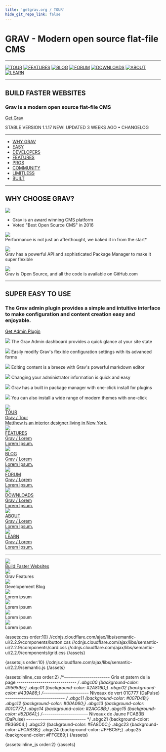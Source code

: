 ```yaml
---
title: 'getgrav.org / TOUR'
hide_git_repo_link: false
---
```


# GRAV - Modern open source flat-file CMS

---

[![TOUR](_01.png)](https://getgrav.org/)
[![FEATURES](_02.png)](https://getgrav.org/features/)
[![BLOG](_03.png)](https://getgrav.org/blog/)
[![FORUM](_04.png)](https://getgrav.org/forum/)
[![DOWNLOADS](_05.png)](https://getgrav.org/downloads/)
[![ABOUT](_06.png)](https://getgrav.org/about/)
[![LEARN](_07.png)](https://learn.getgrav.org/)

---

## BUILD FASTER WEBSITES
### Grav is a modern open source flat-file CMS

<a class="button button-outline button-fancy2" href="/downloads">Get Grav</a>

STABLE VERSION 1.1.17 NEW! UPDATED 3 WEEKS AGO • CHANGELOG

---

- [WHY GRAV](https://getgrav.org/#why_grav) 
- [EASY](https://getgrav.org/#easy) 
- [DEVELOPERS](https://getgrav.org/#developers) 
- [FEATURES](https://getgrav.org/#features) 
- [PROS](https://getgrav.org/#pros) 
- [COMMUNITY](https://getgrav.org/#community) 
- [LIMITLESS](https://getgrav.org/#limitless) 
- [BUILT](https://getgrav.org/#built)

---

## WHY CHOOSE GRAV?

![](best-open-source-cms.png)

- Grav is an award winning CMS platform
- Voted "Best Open Source CMS" in 2016

![](fast.png)   
Performance is not just an afterthought, we baked it in from the start*

![](extensible.png)   
Grav has a powerful API and sophisticated Package Manager to make it super flexible

![](open-source.png)   
Grav is Open Source, and all the code is available on GitHub.com


---

## SUPER EASY TO USE

### The Grav admin plugin provides a simple and intuitive interface to make configuration and content creation easy and enjoyable.

<a href="/downloads/plugins" class="button button-solid button-fancy">
Get Admin Plugin
</a>

![](001-dashboard.png)
The Grav Admin dashboard provides a quick glance at your site state 

![](002-config.png)
Easily modify Grav's flexible configuration settings with its advanced forms

![](003-editpage.png)
Editing content is a breeze with Grav's powerful markdown editor

![](004-user.png)
Changing your administrator information is quick and easy

![](005-plugins.png)
Grav has a built in package manager with one-click install for plugins

![](006-themes.png)
You can also install a wide range of modern themes with one-click

<div class="ui five stackable doubling cards">

<a class="ui card" href="http://lab.webentiel.com/grav">
<div class="image"><img class="abgc00" src="http://lab.webentiel.com/grav/user/pages/02.getgrav-org/04.tour/wa01-grav-tour.png"></div><div class="content"><div class="header">TOUR</div><div class="meta"><span class="category">Grav / Tour</span></div><div class="description">Matthew is an interior designer living in New York.</div></div></a>

<a class="ui card" href="http://lab.webentiel.com/grav">
<div class="image"><img class="abgc00" src="http://lab.webentiel.com/grav/user/pages/02.getgrav-org/04.tour/wa02-grav-features.png"></div><div class="content"><div class="header">FEATURES</div><div class="meta"><span class="category">Grav / Lorem</span></div><div class="description">Lorem Ipsum.</div></div></a>

<a class="ui card" href="http://lab.webentiel.com/grav">
<div class="image"><img class="abgc00" src="http://lab.webentiel.com/grav/user/pages/02.getgrav-org/04.tour/wa03-grav-blog.png"></div><div class="content"><div class="header">BLOG</div><div class="meta"><span class="category">Grav / Lorem</span></div><div class="description">Lorem Ipsum.</div></div></a>

<a class="ui card" href="http://lab.webentiel.com/grav">
<div class="image"><img class="abgc00" src="http://lab.webentiel.com/grav/user/pages/02.getgrav-org/04.tour/wa04-grav-forum.png"></div><div class="content"><div class="header">FORUM</div><div class="meta"><span class="category">Grav / Lorem</span></div><div class="description">Lorem Ipsum.</div></div></a>

<a class="ui card" href="http://lab.webentiel.com/grav">
<div class="image"><img class="abgc00" src="http://lab.webentiel.com/grav/user/pages/02.getgrav-org/04.tour/wa05-grav-downloads.png"></div><div class="content"><div class="header">DOWNLOADS</div><div class="meta"><span class="category">Grav / Lorem</span></div><div class="description">Lorem Ipsum.</div></div></a>

<a class="ui card" href="http://lab.webentiel.com/grav">
<div class="image"><img class="abgc00" src="http://lab.webentiel.com/grav/user/pages/02.getgrav-org/04.tour/wa06-grav-about.png"></div><div class="content"><div class="header">ABOUT</div><div class="meta"><span class="category">Grav / Lorem</span></div><div class="description">Lorem Ipsum.</div></div></a>

<a class="ui card" href="http://lab.webentiel.com/grav">
<div class="image"><img class="abgc00" src="http://lab.webentiel.com/grav/user/pages/02.getgrav-org/04.tour/wa07-grav-learn.png"></div><div class="content"><div class="header">LEARN</div><div class="meta"><span class="category">Grav / Lorem</span></div><div class="description">Lorem Ipsum.</div></div></a>

</div>

<hr>

<div class="ui three column grid stackable doubling">

  <div class="column">
    <div class="ui fluid card">
      <div class="image">
        <a href="/grav/getgrav-org/tour" target="_parent"><img src="/grav/user/pages/02.getgrav-org/04.tour/_01.png"></a>
      </div>
      <div class="content">
        <a class="header" href="/grav/getgrav-org">Build Faster Websites</a>
      </div>
    </div>
  </div>
  
  <div class="column">
    <div class="ui fluid card">
      <div class="image">
        <img src="http://lab.webentiel.com/grav/user/pages/02.getgrav-org/_02.png">
      </div>
      <div class="content">
        <a class="header">Grav Features</a>
      </div>
    </div>
  </div>
  
  <div class="column">
    <div class="ui fluid card">
      <div class="image">
        <img src="http://lab.webentiel.com/grav/user/pages/02.getgrav-org/_03.png">
      </div>
      <div class="content">
        <a class="header">Developement Blog</a>
      </div>
    </div>
  </div>
  
  <div class="column">
    <div class="ui fluid card">
      <div class="image">
        <img src="http://lab.webentiel.com/grav/user/pages/02.getgrav-org/_04.png">
      </div>
      <div class="content">
        <a class="header">Lorem ipsum</a>
      </div>
    </div>
  </div>
  
  <div class="column">
    <div class="ui fluid card">
      <div class="image">
        <img src="http://lab.webentiel.com/grav/user/pages/02.getgrav-org/_05.png">
      </div>
      <div class="content">
        <a class="header">Lorem ipsum</a>
      </div>
    </div>
  </div>
  
  <div class="column">
    <div class="ui fluid card">
      <div class="image">
        <img src="http://lab.webentiel.com/grav/user/pages/02.getgrav-org/_06.png">
      </div>
      <div class="content">
        <a class="header">Lorem ipsum</a>
      </div>
    </div>
  </div>
  
  <div class="column">
    <div class="ui fluid card">
      <div class="image">
        <img src="http://lab.webentiel.com/grav/user/pages/02.getgrav-org/_07.png">
      </div>
      <div class="content">
        <a class="header">Lorem ipsum</a>
      </div>
    </div>
  </div>
  
</div>



{assets:css order:10}
//cdnjs.cloudflare.com/ajax/libs/semantic-ui/2.2.9/components/button.css
//cdnjs.cloudflare.com/ajax/libs/semantic-ui/2.2.9/components/card.css
//cdnjs.cloudflare.com/ajax/libs/semantic-ui/2.2.9/components/grid.css
{/assets}  
    
{assets:js order:10}
//cdnjs.cloudflare.com/ajax/libs/semantic-ui/2.2.9/semantic.js
{/assets}

{assets:inline_css order:2}
 /*----------------------- Gris et patern de la page ------------------------------ */
.abgc00 {background-color: #959595;}
.abgc01 {background-color: #2A816D;}
.abgc02 {background-color: #439A86;}
 /*----------------------- Niveaux de vert 01C777 (DaPulse) ------------------------------ */
.abgc11 {background-color: #007D4B;}
.abgc12 {background-color: #00A060;}
.abgc13 {background-color: #01C777;}
.abgc14 {background-color: #2ACC8B;}
.abgc15 {background-color: #52D6A1;}
 /*----------------------- Niveaux de Jaune FCAB3B (DaPulse) ------------------------------ */
.abgc21 {background-color: #B36904;}
.abgc22 {background-color: #EA8D0C;}
.abgc23 {background-color: #FCAB3B;}
.abgc24 {background-color: #FFBC5F;}
.abgc25 {background-color: #FFCE89;}
{/assets}

{assets:inline_js order:2}
{/assets}


